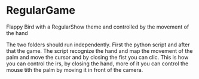 # RegularGame
Flappy Bird with a RegularShow theme and controlled by the movement of the hand

The two folders should run independently. First the python script and after that the game.
The script recognize the hand and map the movement of the palm and move the cursor and by closing the fist you can clic. This is how you can control the irs, by closing the hand, more of it you can control the mouse tith the palm by moving it in front of the camera. 
